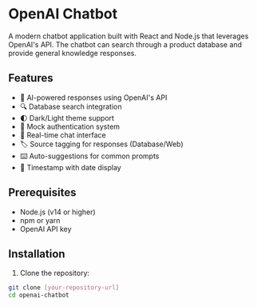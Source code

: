 # OpenAI Chatbot

A modern chatbot application built with React and Node.js that leverages OpenAI's API. The chatbot can search through a product database and provide general knowledge responses.

## Features

- 🤖 AI-powered responses using OpenAI's API
- 🔍 Database search integration
- 🌓 Dark/Light theme support
- 👤 Mock authentication system
- 💬 Real-time chat interface
- 🏷️ Source tagging for responses (Database/Web)
- ⌨️ Auto-suggestions for common prompts
- 📅 Timestamp with date display

## Prerequisites

- Node.js (v14 or higher)
- npm or yarn
- OpenAI API key

## Installation

1. Clone the repository:
```bash
git clone [your-repository-url]
cd openai-chatbot